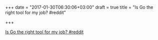 +++
date = "2017-01-30T06:30:06+03:00"
draft = true
title = "Is Go the right tool for my job?  #reddit"

+++

<p><a href="https://t.co/eEPLgm1UKZ">Is Go the right tool for my job?  #reddit</a></p>
